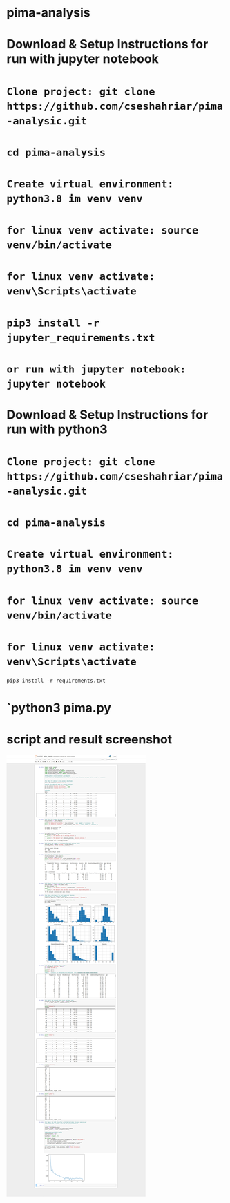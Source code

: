 # pima-analysis

# Download & Setup Instructions for run with jupyter notebook
# `Clone project: git clone https://github.com/cseshahriar/pima-analysic.git`
# `cd pima-analysis`
# `Create virtual environment: python3.8 im venv venv`
# `for linux venv activate: source venv/bin/activate`
# `for linux venv activate: venv\Scripts\activate`
# `pip3 install -r jupyter_requirements.txt`
# `or run with jupyter notebook: jupyter notebook`


# Download & Setup Instructions for run with python3
# `Clone project: git clone https://github.com/cseshahriar/pima-analysic.git`
# `cd pima-analysis`
# `Create virtual environment: python3.8 im venv venv`
# `for linux venv activate: source venv/bin/activate`
# `for linux venv activate: venv\Scripts\activate`
`pip3 install -r requirements.txt`
# `python3 pima.py

# script and result screenshot  
![DEMO](https://github.com/cseshahriar/pima-analysic/blob/main/pima_analysic_result.png)